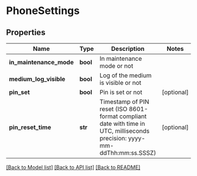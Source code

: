 # PhoneSettings

## Properties
Name | Type | Description | Notes
------------ | ------------- | ------------- | -------------
**in_maintenance_mode** | **bool** | In maintenance mode or not | 
**medium_log_visible** | **bool** | Log of the medium is visible or not | 
**pin_set** | **bool** | Pin is set or not | [optional] 
**pin_reset_time** | **str** | Timestamp of PIN reset (ISO 8601-format compliant date with time in UTC, milliseconds precision: yyyy-mm-ddThh:mm:ss.SSSZ) | [optional] 

[[Back to Model list]](../README.md#documentation-for-models) [[Back to API list]](../README.md#documentation-for-api-endpoints) [[Back to README]](../README.md)


